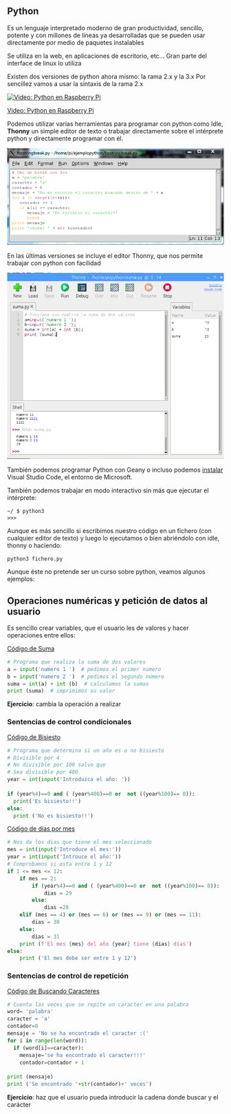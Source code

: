 ## Python

Es un lenguaje interpretado moderno de gran productividad, sencillo, potente y con millones de líneas ya desarrolladas que se pueden usar directamente por medio de paquetes instalables

Se utiliza en la web, en aplicaciones de escritorio, etc... Gran parte del interface de linux lo utiliza

Existen dos versiones de python ahora mismo: la rama 2.x y la 3.x
Por sencillez vamos a usar la sintaxis de la rama 2.x

[![Video: Python en Raspberry Pi](https://img.youtube.com/vi/Yy2oad1Xnoo/0.jpg)](https://drive.google.com/file/d/1YEQDQsg6shE4ePacDk3nL2n_EUgN13ny/view?usp=sharing)


[Video: Python en Raspberry Pi](https://drive.google.com/file/d/1YEQDQsg6shE4ePacDk3nL2n_EUgN13ny/view?usp=sharing)

Podemos utilizar varias herramientas para programar con python como Idle, **Thonny** un simple editor de texto o trabajar directamente sobre el intérprete python y directamente programar con él.

![Herramienta idle](./images/idle.png)

En las últimas versiones se incluye el editor Thonny, que nos permite trabajar con python con facilidad

![Editor Thonny](./images/Thonny.png)

También podemos programar Python con Geany o incluso podemos [instalar](https://pimylifeup.com/raspberry-pi-visual-studio-code/) Visual Studio Code, el entorno de Microsoft.

También podemos trabajar en modo interactivo sin más que ejecutar el intérprete:

```
~/ $ python3
>>>

```

Aunque es más sencillo si escribimos nuestro código en un fichero (con cualquier editor de texto) y luego lo ejecutamos o bien abriéndolo con idle, thonny o haciendo:

```
python3 fichero.py
```

Aunque éste no pretende ser un curso sobre python, veamos algunos ejemplos:

## Operaciones numéricas y petición de datos al usuario

Es sencillo crear variables, que el usuario les de valores y hacer operaciones entre ellos:

[Código de Suma](https://github.com/javacasm/RaspberryOnline2ed/raw/master/codigo/suma.py)

```python
# Programa que realiza la suma de dos valores
a = input('numero 1 ')  # pedimos el primer numero
b = input('numero 2 ')  # pedimos el segundo numero
suma = int(a) + int (b)  # calculamos la sumas
print (suma)  # imprimimos su valor
```

**Ejercicio**: cambia la operación a realizar

### Sentencias de control condicionales

[Código de Bisiesto](https://github.com/javacasm/RaspberryOnline2ed/raw/master/codigo/bisiesto.py)

```python
# Programa que determina si un año es o no bisiesto
# Divisible por 4
# No divisible por 100 salvo que
# Sea divisible por 400
year = int(input('Introduzca el año: '))

if (year%4)==0 and ( (year%400)==0 or  not ((year%100)== 0)):
  print('Es bisiesto!!')
else:
  print ('No es bisiesto!!')
```

[Código de días por mes](https://github.com/javacasm/RaspberryOnline2ed/raw/master/codigo/diasMes.py)

```python
# Nos da los dias que tiene el mes seleccionado
mes = int(input('Introduce el mes:'))
year = int(input('Introuce el año:'))
# Comprobamos si esta entre 1 y 12
if 1 <= mes <= 12:
    if mes == 2:
        if (year%4)==0 and ( (year%400)==0 or  not ((year%100)== 0)):
            dias = 29
        else:
            dias =28
    elif (mes == 4) or (mes == 6) or (mes == 9) or (mes == 11):
        dias = 30
    else:
        dias = 31
    print (f'El mes {mes} del año {year} tiene {dias} días')
else:
    print ('El mes debe ser entre 1 y 12')
```

### Sentencias de control de repetición

[Código de Buscando Caracteres](https://raw.githubusercontent.com/javacasm/RaspberryOnline2ed/master/codigo/buscaCaracter.py)

```python
# Cuenta las veces que se repite un caracter en una palabra
word= 'palabra' 
caracter = 'a' 
contador=0
mensaje = 'No se ha encontrado el caracter :('
for i in range(len(word)):
  if (word[i]==caracter):
    mensaje='se ha encontrado el caracter!!!'
    contador=contador + 1

print (mensaje)
print ('Se encontrado '+str(contador)+' veces')
```

**Ejercicio**: haz que el usuario pueda introducir la cadena donde buscar y el carácter

